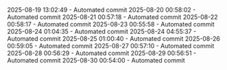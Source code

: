 2025-08-19 13:02:49 - Automated commit
2025-08-20 00:58:02 - Automated commit
2025-08-21 00:57:18 - Automated commit
2025-08-22 00:58:17 - Automated commit
2025-08-23 00:55:58 - Automated commit
2025-08-24 01:04:35 - Automated commit
2025-08-24 04:55:37 - Automated commit
2025-08-25 01:00:40 - Automated commit
2025-08-26 00:59:05 - Automated commit
2025-08-27 00:57:10 - Automated commit
2025-08-28 00:56:29 - Automated commit
2025-08-29 00:56:51 - Automated commit
2025-08-30 00:54:00 - Automated commit
